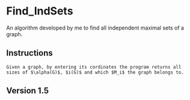 # Find_IndSets
An algorithm developed by me to find all independent maximal sets of a graph.


## Instructions

	Given a graph, by entering its cordinates the program returns all sizes of $\alpha(G)$, $i(G)$ and which $M_i$ the graph belongs to. 

## Version 1.5

